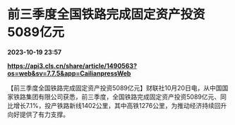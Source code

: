 # 前三季度全国铁路完成固定资产投资5089亿元

**2023-10-19 23:57**

**https://api3.cls.cn/share/article/1490563?os=web&sv=7.7.5&app=CailianpressWeb**

【前三季度全国铁路完成固定资产投资5089亿元】财联社10月20日电，从中国国家铁路集团有限公司获悉，前三季度，全国铁路完成固定资产投资5089亿元、同比增长7.1%，投产铁路新线1402公里，其中高铁1276公里，为推动经济持续回升向好提供了有力支撑。